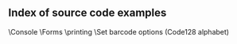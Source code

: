 ## Index of source code examples


\Console
\Forms
\printing
\Set barcode options (Code128 alphabet)
